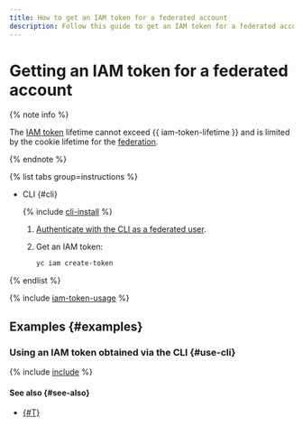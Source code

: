```yaml
---
title: How to get an IAM token for a federated account
description: Follow this guide to get an IAM token for a federated account.
---
```


# Getting an IAM token for a federated account

{% note info %}

The [IAM token](../../../iam/concepts/authorization/iam-token.md) lifetime cannot exceed {{ iam-token-lifetime }} and is limited by the cookie lifetime for the [federation](../../../organization/concepts/add-federation.md).

{% endnote %}

{% list tabs group=instructions %}

- CLI {#cli}

  {% include [cli-install](../../../_includes/cli-install.md) %}

  1. [Authenticate with the CLI as a federated user](../../../cli/operations/authentication/federated-user.md).

  1. Get an IAM token:

      ```bash
      yc iam create-token
      ```

{% endlist %}

{% include [iam-token-usage](../../../_includes/iam-token-usage.md) %}

## Examples {#examples}

### Using an IAM token obtained via the CLI {#use-cli}

{% include [include](../../../_includes/iam/iam-token-usage-examples.md) %}

#### See also {#see-also}

* [{#T}](./revoke-iam-token.md)